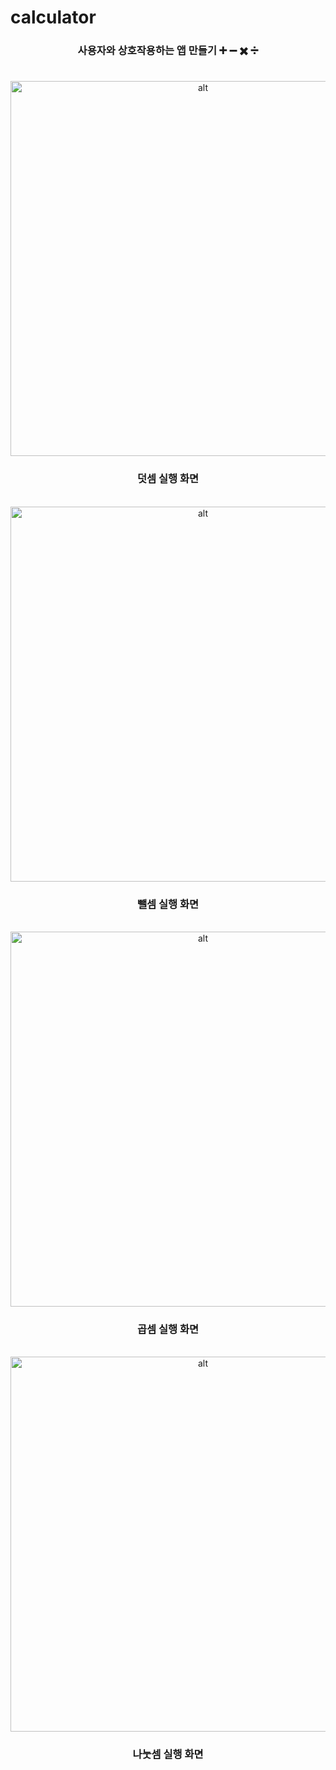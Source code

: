 # calculator

<div align="center">
    <h3>사용자와 상호작용하는 앱 만들기 ➕ ➖ ✖️ ➗</h3>
    <br/>
    <img src="readme/add.png" width="600px" height="auto" alt="alt"/>
    <h3>덧셈 실행 화면</h3>
    <br/>
    <img src="readme/subtract.png" width="600px" height="auto" alt="alt"/>
    <h3>뺄셈 실행 화면</h3>
    <br/>    
    <img src="readme/multiply.png" width="600px" height="auto" alt="alt"/>
    <h3>곱셈 실행 화면</h3>
    <br/>
    <img src="readme/divide.png" width="600px" height="auto" alt="alt"/>
    <h3>나눗셈 실행 화면</h3>
    <br/>
</div>


